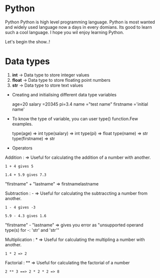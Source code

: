 # Python
Python
Python is high level programming language. Python is most wanted and widely used language now a days in every domians. Its good to learn such a cool language. I hope you wil enjoy learning Python.

Let's begin the show..!

# Data types

1) **int**    -> Data type to store integer values
2) **float**  -> Data type to store floating point numbers
3) **str**    -> Data type to store text values

- Creating and initialising different data type variables

    age=20
    salary =20345
    pi=3.4
    name ="test name"
    firstname ='initial name'

- To know the type of variable, you can user type() function.Few examples.

    type(age) => int
    type(salary)        => int
    type(pi)            => float
    type(name)          => str
    type(firstname)     => str

- Operators

Addition  :   => Useful for calculating the addition of a number with another.

    1 + 4 gives 5

    1.4 + 5.9 gives 7.3

"firstname" + "lastname" => firstnamelastname

Subtraction  : -  => Useful for calculating the subtraccting a number from another.

    1 - 4 gives -3

    5.9 - 4.3 gives 1.6

"firstname" - "lastname" => gives you error as "unsupported operand type(s) for -: 'str' and 'str'"

Multiplication  : * => Useful for calculating the multipling a number with another.

    1 * 2 => 2

Factorial : **  =>  Useful for calculating the factorial of a number

    2 ** 3 ==> 2 * 2 * 2 => 8
